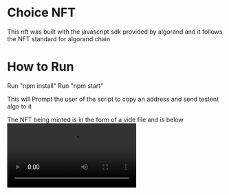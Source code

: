 # Choice NFT
This nft was built with the javascript sdk provided by algorand and it follows the NFT standard for algorand chain

# How to Run
Run "npm install"
Run "npm start"

This will Prompt the user of the script to copy an address and send testent algo to it

The NFT being minted is in the form of a vide file and is below
<video src="./NFT/Choice.mp4" autoplay loop>